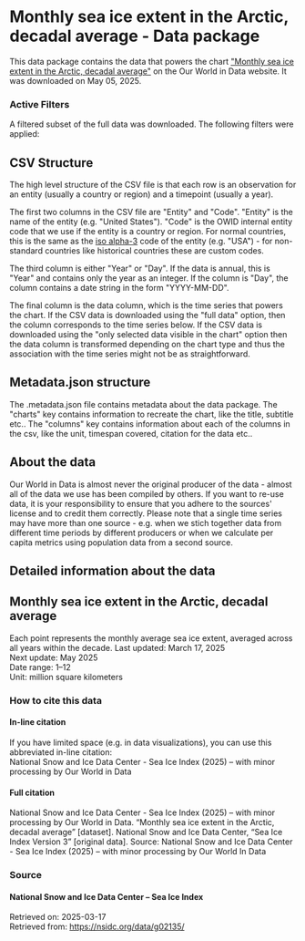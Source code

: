 # Monthly sea ice extent in the Arctic, decadal average - Data package

This data package contains the data that powers the chart ["Monthly sea ice extent in the Arctic, decadal average"](https://ourworldindata.org/grapher/monthly-sea-ice-extent-in-the-arctic-decadal-average?v=1&csvType=full&useColumnShortNames=false) on the Our World in Data website. It was downloaded on May 05, 2025.

### Active Filters

A filtered subset of the full data was downloaded. The following filters were applied:

## CSV Structure

The high level structure of the CSV file is that each row is an observation for an entity (usually a country or region) and a timepoint (usually a year).

The first two columns in the CSV file are "Entity" and "Code". "Entity" is the name of the entity (e.g. "United States"). "Code" is the OWID internal entity code that we use if the entity is a country or region. For normal countries, this is the same as the [iso alpha-3](https://en.wikipedia.org/wiki/ISO_3166-1_alpha-3) code of the entity (e.g. "USA") - for non-standard countries like historical countries these are custom codes.

The third column is either "Year" or "Day". If the data is annual, this is "Year" and contains only the year as an integer. If the column is "Day", the column contains a date string in the form "YYYY-MM-DD".

The final column is the data column, which is the time series that powers the chart. If the CSV data is downloaded using the "full data" option, then the column corresponds to the time series below. If the CSV data is downloaded using the "only selected data visible in the chart" option then the data column is transformed depending on the chart type and thus the association with the time series might not be as straightforward.

## Metadata.json structure

The .metadata.json file contains metadata about the data package. The "charts" key contains information to recreate the chart, like the title, subtitle etc.. The "columns" key contains information about each of the columns in the csv, like the unit, timespan covered, citation for the data etc..

## About the data

Our World in Data is almost never the original producer of the data - almost all of the data we use has been compiled by others. If you want to re-use data, it is your responsibility to ensure that you adhere to the sources' license and to credit them correctly. Please note that a single time series may have more than one source - e.g. when we stich together data from different time periods by different producers or when we calculate per capita metrics using population data from a second source.

## Detailed information about the data


## Monthly sea ice extent in the Arctic, decadal average
Each point represents the monthly average sea ice extent, averaged across all years within the decade.
Last updated: March 17, 2025  
Next update: May 2025  
Date range: 1–12  
Unit: million square kilometers  


### How to cite this data

#### In-line citation
If you have limited space (e.g. in data visualizations), you can use this abbreviated in-line citation:  
National Snow and Ice Data Center - Sea Ice Index (2025) – with minor processing by Our World in Data

#### Full citation
National Snow and Ice Data Center - Sea Ice Index (2025) – with minor processing by Our World in Data. “Monthly sea ice extent in the Arctic, decadal average” [dataset]. National Snow and Ice Data Center, “Sea Ice Index Version 3” [original data].
Source: National Snow and Ice Data Center - Sea Ice Index (2025) – with minor processing by Our World In Data

### Source

#### National Snow and Ice Data Center – Sea Ice Index
Retrieved on: 2025-03-17  
Retrieved from: https://nsidc.org/data/g02135/  


    